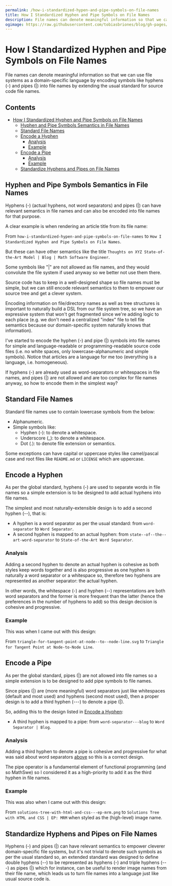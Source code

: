 ```yaml
---
permalink: /how-i-standardized-hypen-and-pipe-symbols-on-file-names
title: How I Standardized Hyphen and Pipe Symbols on File Names
description: File names can denote meaningful information so that we can use file systems as a domain-specific language by encoding symbols like hyphens (-) and pipes (|) into file names by extending the usual standard for source code file names.
ogimage: https://raw.githubusercontent.com/tobiasbriones/blog/gh-pages/os/fs/file/lang/how-i-standardized-hypen-and-pipe-symbols-on-file-names/og-image.png
---
```

<!-- Copyright (c) 2022 Tobias Briones. All rights reserved. -->
<!-- SPDX-License-Identifier: CC-BY-4.0 -->
<!-- This file is part of https://github.com/tobiasbriones/blog -->

# How I Standardized Hyphen and Pipe Symbols on File Names

File names can denote meaningful information so that we can use file systems 
as a domain-specific language by encoding symbols like hyphens (-) and pipes 
(|) into file names by extending the usual standard for source code file names.

## Contents

- [How I Standardized Hyphen and Pipe Symbols on File Names](#how-i-standardized-hyphen-and-pipe-symbols-on-file-names)
  * [Hyphen and Pipe Symbols Semantics in File Names](#hyphen-and-pipe-symbols-semantics-in-file-names)
  * [Standard File Names](#standard-file-names)
  * [Encode a Hyphen](#encode-a-hyphen)
    + [Analysis](#analysis)
    + [Example](#example)
  * [Encode a Pipe](#encode-a-pipe)
    + [Analysis](#analysis-1)
    + [Example](#example-1)
  * [Standardize Hyphens and Pipes on File Names](#standardize-hyphens-and-pipes-on-file-names)

## Hyphen and Pipe Symbols Semantics in File Names

Hyphens (-) (actual hyphens, not word separators) and pipes (|) can have
relevant semantics in file names and can also be encoded into file names
for that purpose.

A clear example is when rendering an article title from its file name:

From `how-i-standardized-hypen-and-pipe-symbols-on-file-names`
to `How I Standardized Hyphen and Pipe Symbols on File Names`.

But these can have other semantics like the title `Thoughts on XYZ
State-of-the-Art Model | Blog | Math Software Engineer`.

Some symbols like "|" are not allowed as file names, and they would
convolute the file system if used anyway so we better not use them there.

Source code has to keep in a well-designed shape so file names must be
simple, but we can still encode relevant semantics to them to empower our
source tree and get a clever system.

Encoding information on file/directory names as well as tree structures is
important to naturally build a DSL from our file system tree, so we have an
expressive system that won't get fragmented since we're adding logic to each
place (e.g. we don't need a centralized "index" file to tell file semantics
because our domain-specific system naturally knows that information).

I've started to encode the hyphen (-) and pipe (|) symbols into file names
for simple and language-readable or programming-readable source code
files (i.e. no white spaces, only lowercase-alphanumeric and simple symbols).
Notice that articles are a language for me too (everything is a language, i.e.
homogeneous).

If hyphens (-) are already used as word-separators or whitespaces in file
names, and pipes (|) are not allowed and are too complex for file names
anyway, so how to encode them in the simplest way?

## Standard File Names

Standard file names use to contain lowercase symbols from the below:

- Alphanumeric.
- Simple symbols like:
    - Hyphen (-): to denote a whitespace.
    - Underscore (_): to denote a whitespace.
    - Dot (.): to denote file extension or semantics.

Some exceptions can have capital or uppercase styles like camel/pascal case
and root files like `README.md` or `LICENSE` which are uppercase.

## Encode a Hyphen

As per the global standard, hyphens (-) are used to separate words in file
names so a simple extension is to be designed to add actual hyphens into
file names.

The simplest and most naturally-extensible design is to add a second hyphen
(--), that is:

- A hyphen is a word separator as per the usual standard: from
  `word-separator` to `Word Separator`.
- A second hyphen is mapped to an actual hyphen: from
  `state--of--the--art-word-separator` to `State-of-the-Art Word Separator`.

### Analysis

Adding a second hyphen to denote an actual hyphen is cohesive as both styles
keep words together and is also progressive as one hyphen is naturally a word
separator or a whitespace so, therefore two hyphens are represented as another
separator: the actual hyphen.

In other words, the whitespace (-) and hyphen (--) representations are both word
separators and the former is more frequent than the latter (hence the 
preferences in the number of hyphens to add) so this design decision is 
cohesive and progressive.

### Example

This was when I came out with this design:

From `triangle-for-tangent-point-at-node--to--node-line.svg` to
`Triangle for Tangent Point at Node-to-Node Line`.

## Encode a Pipe

As per the global standard, pipes (|) are not allowed into file names so a
simple extension is to be designed to add pipe symbols to file names.

Since pipes (|) are (more meaningful) word separators just like whitespaces
(default and most used) and hyphens (second most used), then a proper design
is to add a third hyphen (---) to denote a pipe (|).

So, adding this to the design listed in [Encode a Hyphen](#encode-a-hyphen):

- A third hyphen is mapped to a pipe: from `word-separator---blog` to `Word
  Separator | Blog`.

### Analysis

Adding a third hyphen to denote a pipe is cohesive and progressive for what
was said about word separators [above](#encode-a-pipe) so this is a correct
design.

The pipe operator is a fundamental element of functional programming (and so
MathSwe) so I considered it as a high-priority to add it as the third hyphen
in file names.

### Example

This was also when I came out with this design:

From `solutions-tree-with-html-and-css---ep-mrm.png` to `Solutions Tree
with HTML and CSS | EP: MRM` when styled as the (high-level) image name.

## Standardize Hyphens and Pipes on File Names

Hyphens (-) and pipes (|) can have relevant semantics to empower cleverer 
domain-specific file systems, but it's not trivial to denote such symbols as 
per the usual standard so, an extended standard was designed to define 
double hyphens (--) to be represented as hyphens (-) and triple hyphens (---)
as pipes (|) which for instance, can be useful to render image names from their 
file name, which leads us to turn file names into a language just like 
usual source code is.
